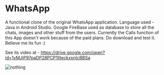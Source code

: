 # WhatsApp
A functional clone of the original WhatsApp application.
Language used - Java in Android Studio.
Google FireBase used as database to store all the chats, images and other stuff from the users.
Currently the Calls function of this App doesn't work because of the paid plans.
Do download and test it. Believe me its fun :) 

See its video at - https://drive.google.com/open?id=1vMJjP97paDP28PCP1llteckxsntcBBSa 

<img src="https://www.google.com/url?sa=i&url=https%3A%2F%2Funsplash.com%2Fs%2Fphotos%2Frandom&psig=AOvVaw2__f5ycxVm4oItWqMpozEj&ust=1592576202786000&source=images&cd=vfe&ved=0CAIQjRxqFwoTCLCyp-nGi-oCFQAAAAAdAAAAABAD" alt="nothing">
